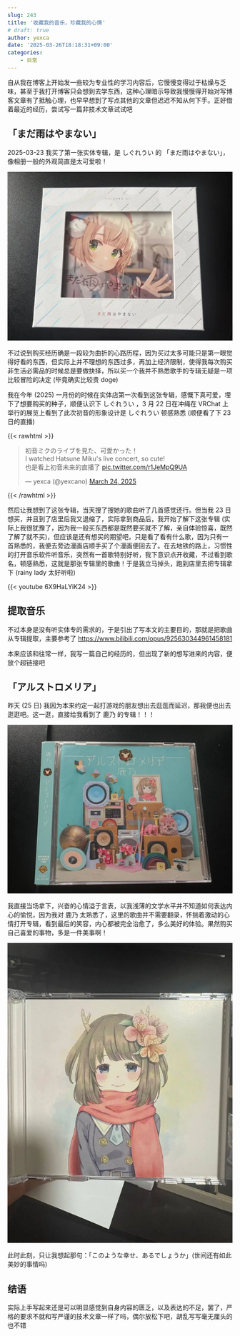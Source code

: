 ```yaml
---
slug: 243
title: '收藏我的音乐，珍藏我的心情'
# draft: true
author: yexca
date: '2025-03-26T18:18:31+09:00'
categories:
    - 日常
---
```


自从我在博客上开始发一些较为专业性的学习内容后，它慢慢变得过于枯燥与乏味，甚至于我打开博客只会想到去学东西，这种心理暗示导致我慢慢得开始对写博客文章有了抵触心理，也早早想到了写点其他的文章但迟迟不知从何下手。正好借着最近的经历，尝试写一篇非技术文章试试吧

## 「まだ雨はやまない」

2025-03-23 我买了第一张实体专辑，是 しぐれうい 的 「まだ雨はやまない」，像相册一般的外观简直是太可爱啦！

![shigureui](https://github.com/yexca/picx-images-hosting/raw/master/2025/03-FirstAlbum/shigureui.6wqw9tfyyd.webp)

不过说到购买经历确是一段较为曲折的心路历程，因为买过太多可能只是第一眼觉得好看的东西，但实际上并不理想的东西过多，再加上经济限制，使得我每次购买非生活必需品的时候总是要做抉择，所以买一个我并不熟悉歌手的专辑无疑是一项比较冒险的决定 (毕竟确实比较贵 doge)

我在今年 (2025) 一月份的时候在实体店第一次看到这张专辑，感慨下真可爱，埋下了想要购买的种子，顺便认识下 しぐれうい ，3 月 22 日在冲绳在 VRChat 上举行的展览上看到了此次初音的形象设计是 しぐれうい 顿感熟悉 (顺便看了下 23 日的直播)

{{< rawhtml >}}
<blockquote class="twitter-tweet"><p lang="ja" dir="ltr">初音ミクのライブを見た、可愛かった！<br>I watched Hatsune Miku&#39;s live concert, so cute!<br>也是看上初音未来的直播了 <a href="https://t.co/r1JeMpQ9UA">pic.twitter.com/r1JeMpQ9UA</a></p>&mdash; yexca (@yexcano) <a href="https://twitter.com/yexcano/status/1904017979668615448?ref_src=twsrc%5Etfw">March 24, 2025</a></blockquote> <script async src="https://platform.twitter.com/widgets.js" charset="utf-8"></script>
{{< /rawhtml >}}

然后让我想到了这张专辑，当天搜了搜她的歌曲听了几首感觉还行。但当我 23 日想买，并且到了店里后我又退缩了，实际拿到商品后，我开始了解下这张专辑 (实际上我很犹豫了，因为我一般买东西都是既然要买就不了解，亲自体验惊喜，既然了解了就不买)，但应该是还有想买的期望吧，只是看了看有什么歌，因为只有一首熟悉的，我便去旁边漫画店顺手买了个漫画便回去了。在去地铁的路上，习惯性的打开音乐软件听音乐，突然有一首歌特别好听，我下意识点开收藏，不过看到歌名，顿感熟悉，这就是那张专辑里的歌曲！于是我立马掉头，跑到店里去把专辑拿下 (rainy lady 太好听啦)

{{< youtube 6X9HaLYiK24 >}}

## 提取音乐

不过本身是没有听实体专的需求的，于是引出了写本文的主要目的，那就是把歌曲从专辑提取，主要参考了 <https://www.bilibili.com/opus/925630344961458181>

本来应该和往常一样，我写一篇自己的经历的，但出现了新的想写进来的内容，便放个超链接吧

## 「アルストロメリア」

昨天 (25 日) 我因为本来约定一起打游戏的朋友想出去逛逛而延迟，那我便也出去逛逛吧。这一逛，直接给我看到了 鹿乃 的专辑！！！

![kano](https://github.com/yexca/picx-images-hosting/raw/master/2025/03-FirstAlbum/kano.9kgck68skl.webp)

我直接当场拿下，兴奋的心情溢于言表，以我浅薄的文学水平并不知道如何表达内心的愉悦，因为我对 鹿乃 太熟悉了，这里的歌曲并不需要翻录，怀揣着激动的心情打开专辑，看到最后的笑容，内心都被完全治愈了，多么美好的体验。果然购买自己喜爱的事物，多是一件美事啊！

![kano-simle](https://github.com/yexca/picx-images-hosting/raw/master/2025/03-FirstAlbum/kano-smile.6t7ac3xf84.webp)

此时此刻，只让我想起那句：「このような幸せ、あるでしょうか」(世间还有如此美妙的事情吗)

## 结语

实际上手写起来还是可以明显感觉到自身内容的匮乏，以及表达的不足，罢了，严格的要求不就和写严谨的技术文章一样了吗，偶尔放松下吧，胡乱写写毫无厘头的也不错
